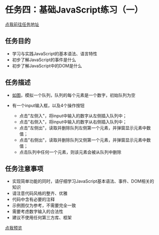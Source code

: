 # 任务四：基础JavaScript练习（一）
[点我前往任务地址](http://ife.baidu.com/course/detail/id/103)
## 任务目的
+	学习与实践JavaScript的基本语法、语言特性
+	初步了解JavaScript的事件是什么
+	初步了解JavaScript中的DOM是什么

## 任务描述
+	[如图](http://7xrp04.com1.z0.glb.clouddn.com/task_2_18_1.jpg)，模拟一个队列，队列的每个元素是一个数字，初始队列为空
+	有一个input输入框，以及4个操作按钮

	+	点击"左侧入"，将input中输入的数字从左侧插入队列中；
	+	点击"右侧入"，将input中输入的数字从右侧插入队列中；
	+	点击"左侧出"，读取并删除队列左侧第一个元素，并弹窗显示元素中数值；
	+	点击"右侧出"，读取并删除队列又侧第一个元素，并弹窗显示元素中数值；
	+	点击队列中任何一个元素，则该元素会被从队列中删除	

## 任务注意事项
+	实现简单功能的同时，请仔细学习JavaScript基本语法、事件、DOM相关的知识
+	请注意代码风格的整齐、优雅
+	代码中含有必要的注释
+	示例图仅为参考，不需要完全一致
+	需要考虑数字输入的合法性
+	建议不使用任何第三方库、框架

[点我预览](http://htmlpreview.github.io/?https://github.com/RAAMENN/ife2017/blob/master/%E6%96%8C%E6%96%8C%E5%AD%A6%E9%99%A2/%E4%BB%BB%E5%8A%A1%E5%9B%9B/%E4%BB%BB%E5%8A%A1%E5%9B%9B.html)
